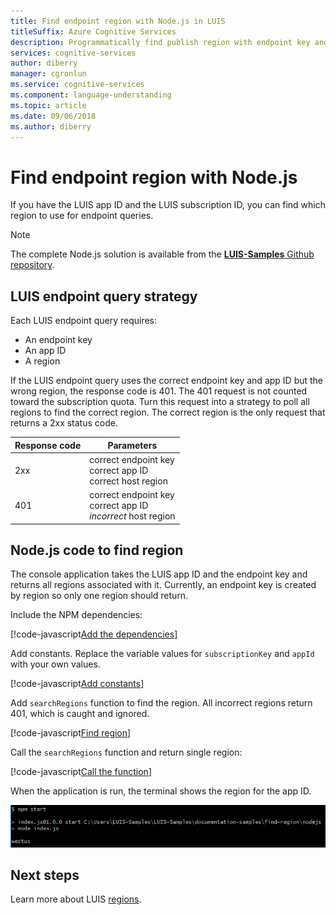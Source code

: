 ```yaml
---
title: Find endpoint region with Node.js in LUIS
titleSuffix: Azure Cognitive Services
description: Programmatically find publish region with endpoint key and application ID for LUIS.
services: cognitive-services
author: diberry
manager: cgronlun
ms.service: cognitive-services
ms.component: language-understanding
ms.topic: article
ms.date: 09/06/2018
ms.author: diberry
---
```

# Find endpoint region with Node.js
If you have the LUIS app ID and the LUIS subscription ID, you can find which region to use for endpoint queries.

> [!NOTE] 
> The complete Node.js solution is available from the [**LUIS-Samples** Github repository](https://github.com/Microsoft/LUIS-Samples/blob/master/documentation-samples/find-region/nodejs/).

## LUIS endpoint query strategy
Each LUIS endpoint query requires:

* An endpoint key
* An app ID
* A region

If the LUIS endpoint query uses the correct endpoint key and app ID but the wrong region, the response code is 401. The 401 request is not counted toward the subscription quota. Turn this request into a strategy to poll all regions to find the correct region. The correct region is the only request that returns a 2xx status code. 

|Response code|Parameters|
|--|--|
|2xx|correct endpoint key<br>correct app ID<br>correct host region|
|401|correct endpoint key<br>correct app ID<br>_incorrect_ host region|

## Node.js code to find region
The console application takes the LUIS app ID and the endpoint key and returns all regions associated with it. Currently, an endpoint key is created by region so only one region should return.

Include the NPM dependencies:

[!code-javascript[Add the dependencies](~/samples-luis/documentation-samples/find-region/nodejs/index.js?range=5-6 "Add the dependencies")]

Add constants. Replace the variable values for `subscriptionKey` and `appId` with your own values.  

[!code-javascript[Add constants](~/samples-luis/documentation-samples/find-region/nodejs/index.js?range=8-25 "Add constants")]

Add `searchRegions` function to find the region. All incorrect regions return 401, which is caught and ignored.

[!code-javascript[Find region](~/samples-luis/documentation-samples/find-region/nodejs/index.js?range=27-37 "Find region")]

Call the `searchRegions` function and return single region:

[!code-javascript[Call the function](~/samples-luis/documentation-samples/find-region/nodejs/index.js?range=39-43 "Call the function")]

When the application is run, the terminal shows the region for the app ID.

![Screenshot of console app showing LUIS region](./media/find-region-nodejs/console.png)


## Next steps

Learn more about LUIS [regions](luis-reference-regions.md).
